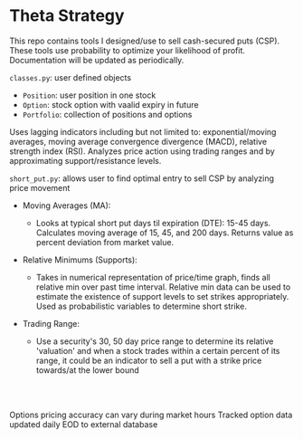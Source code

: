# Theta Strategy

This repo contains tools I designed/use to sell cash-secured puts (CSP). These tools use probability to optimize your likelihood of profit. Documentation will be updated as periodically.	

`classes.py`: user defined objects	
  - `Position`: user position in one stock	
  - `Option`: stock option with vaalid expiry in future	
  - `Portfolio`: collection of positions and options	
  
  
Uses lagging indicators including but not limited to: exponential/moving averages, moving average convergence divergence (MACD), relative strength index (RSI). Analyzes price action using trading ranges and by approximating support/resistance levels.

`short_put.py`: allows user to find optimal entry to sell CSP by analyzing price movement

  - Moving Averages (MA):
    - Looks at typical short put days til expiration (DTE): 15-45 days. Calculates moving average of 15, 45, and 200 days. Returns value as percent deviation from market value.

  - Relative Minimums (Supports):
    - Takes in numerical representation of price/time graph, finds all relative min over past time interval. Relative min data can be used to estimate the existence of support levels to set strikes appropriately. Used as probabilistic variables to determine short strike. 

  - Trading Range: 
    - Use a security's 30, 50 day price range to determine its relative 'valuation' and when a stock trades within a certain percent of its range, it could be an indicator to sell a put with a strike price towards/at the lower bound



<br/>
<br/>


Options pricing accuracy can vary during market hours
Tracked option data updated daily EOD to external database
